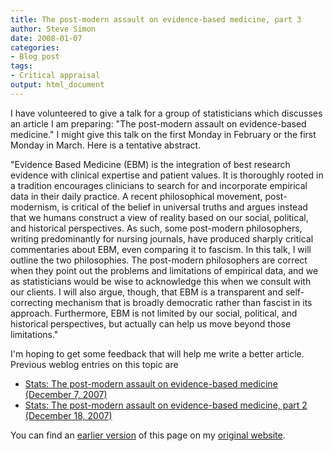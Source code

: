 ```yaml
---
title: The post-modern assault on evidence-based medicine, part 3
author: Steve Simon
date: 2008-01-07
categories:
- Blog post
tags:
- Critical appraisal
output: html_document
---
```

I have volunteered to give a talk for a group of statisticians which
discusses an article I am preparing: \"The post-modern assault on
evidence-based medicine.\" I might give this talk on the first Monday in
February or the first Monday in March. Here is a tentative abstract.

\"Evidence Based Medicine (EBM) is the integration of best research
evidence with clinical expertise and patient values. It is thoroughly
rooted in a tradition encourages clinicians to search for and
incorporate empirical data in their daily practice. A recent
philosophical movement, post-modernism, is critical of the belief in
universal truths and argues instead that we humans construct a view of
reality based on our social, political, and historical perspectives. As
such, some post-modern philosophers, writing predominantly for nursing
journals, have produced sharply critical commentaries about EBM, even
comparing it to fascism. In this talk, I will outline the two
philosophies. The post-modern philosophers are correct when they point
out the problems and limitations of empirical data, and we as
statisticians would be wise to acknowledge this when we consult with our
clients. I will also argue, though, that EBM is a transparent and
self-correcting mechanism that is broadly democratic rather than fascist
in its approach. Furthermore, EBM is not limited by our social,
political, and historical perspectives, but actually can help us move
beyond those limitations.\"

I\'m hoping to get some feedback that will help me write a better
article. Previous weblog entries on this topic are

-   [Stats: The post-modern assault on evidence-based medicine (December
    7, 2007)](http://www.childrensmercy.org/stats/weblog2007/PostModernAssault.html)
-   [Stats: The post-modern assault on evidence-based medicine, part 2
    (December
    18, 2007)](http://www.childrensmercy.org/stats/weblog2007/PostModernAssaultPart2.html)

You can find an [earlier version][sim1] of this page on my [original website][sim2].

[sim1]: http://www.pmean.com/08/PostModernAssaultPart3.html
[sim2]: http://www.pmean.com/original_site.html

